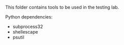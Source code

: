 This folder contains tools to be used in the testing lab.

Python dependencies:
  - subprocess32
  - shellescape
  - psutil
